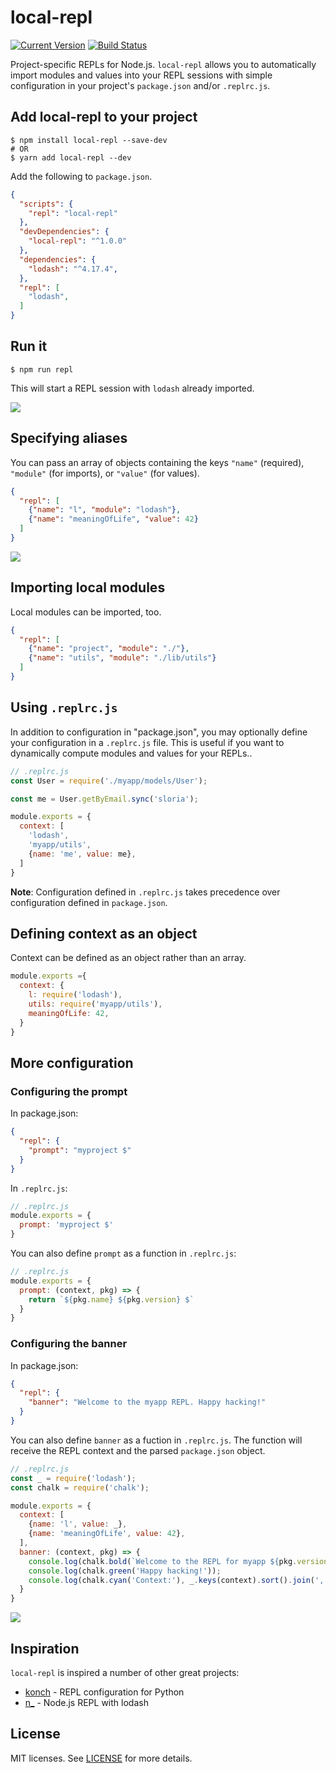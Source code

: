 # local-repl


[![Current Version](https://img.shields.io/npm/v/local-repl.svg)](https://www.npmjs.org/package/local-repl)
[![Build Status](https://travis-ci.org/sloria/local-repl.svg?branch=master)](https://travis-ci.org/sloria/local-repl)

Project-specific REPLs for Node.js. `local-repl` allows you to automatically import modules and values into your REPL sessions with simple configuration in your project's `package.json` and/or `.replrc.js`.


## Add local-repl to your project

```
$ npm install local-repl --save-dev
# OR
$ yarn add local-repl --dev
```

Add the following to `package.json`.

```json
{
  "scripts": {
    "repl": "local-repl"
  },
  "devDependencies": {
    "local-repl": "^1.0.0"
  },
  "dependencies": {
    "lodash": "^4.17.4",
  },
  "repl": [
    "lodash",
  ]
}
```

## Run it

```
$ npm run repl 
```

This will start a REPL session with `lodash` already imported.

![](media/basic.gif)

## Specifying aliases

You can pass an array of objects containing the keys `"name"` (required), `"module"` (for imports), or `"value"` (for values).

```json
{
  "repl": [
    {"name": "l", "module": "lodash"},
    {"name": "meaningOfLife", "value": 42}
  ]
}
```

![](media/aliases.gif)

## Importing local modules

Local modules can be imported, too.

```json
{
  "repl": [
    {"name": "project", "module": "./"},
    {"name": "utils", "module": "./lib/utils"}
  ]
}
```

## Using `.replrc.js`

In addition to configuration in "package.json", you may optionally define your configuration in a `.replrc.js` file. This is useful if you want to dynamically compute modules and values for your REPLs..

```js
// .replrc.js
const User = require('./myapp/models/User');

const me = User.getByEmail.sync('sloria');

module.exports = {
  context: [
    'lodash',
    'myapp/utils',
    {name: 'me', value: me},
  ]
}
```

**Note**: Configuration defined in `.replrc.js` takes precedence over configuration defined in `package.json`.

## Defining context as an object

Context can be defined as an object rather than an array.

```javascript
module.exports ={
  context: {
    l: require('lodash'),
    utils: require('myapp/utils'),
    meaningOfLife: 42,
  }
}
```

## More configuration

### Configuring the prompt

In package.json:

```json
{
  "repl": {
    "prompt": "myproject $"
  }
}
```

In `.replrc.js`:

```javascript
// .replrc.js
module.exports = {
  prompt: 'myproject $'
}
```

You can also define `prompt` as a function in `.replrc.js`:

```javascript
// .replrc.js
module.exports = {
  prompt: (context, pkg) => {
    return `${pkg.name} ${pkg.version} $`
  }
}
```

### Configuring the banner

In package.json:

```json
{
  "repl": {
    "banner": "Welcome to the myapp REPL. Happy hacking!"
  }
}
```

You can also define `banner` as a fuction in `.replrc.js`. The function will receive the REPL context and the parsed `package.json` object.

```javascript
// .replrc.js
const _ = require('lodash');
const chalk = require('chalk');

module.exports = {
  context: [
    {name: 'l', value: _},
    {name: 'meaningOfLife', value: 42},
  ],
  banner: (context, pkg) => {
    console.log(chalk.bold(`Welcome to the REPL for myapp ${pkg.version}.`));
    console.log(chalk.green('Happy hacking!'));
    console.log(chalk.cyan('Context:'), _.keys(context).sort().join(', '));
  }
}
```

![](media/banner.png)

## Inspiration

`local-repl` is inspired a number of other great projects:

- [konch](https://github.com/sloria/konch) - REPL configuration for Python
- [n_](https://github.com/borisdiakur/n_) - Node.js REPL with lodash

## License

MIT licenses. See [LICENSE](https://github.com/sloria/local-repl/blob/master/LICENSE) for more details.
